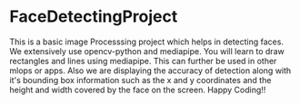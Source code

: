 # FaceDetectingProject
This is a basic image Processsing project which helps in detecting faces. We extensively use opencv-python and mediapipe. You will learn to draw rectangles and lines using mediapipe.
This can further be used in other mlops or apps. Also we are displaying the accuracy of detection along with it's bounding box information such as the x and y coordinates and the height and width covered by the face on the screen. Happy Coding!!

